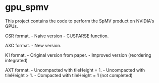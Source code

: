 # gpu_spmv

This project contains the code to perform the SpMV product on NVIDIA's GPUs.

CSR format.
	- Naive version
	- CUSPARSE function.

AXC format.
	- New version.

K1 format.
	- Original version from paper.
	- Improved version (reordering integrated)

AXT format.
	- Uncompacted with tileHeight = 1.
	- Uncompacted with tileHeight > 1. 
	- Compacted with tileHeight = 1 (not completed)
